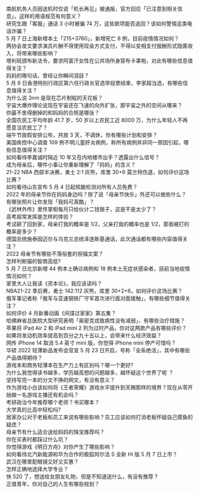 南航机务人员因送机时仅说「机长再见」被通报，官方回应「已注意到相关信息」，这样的用语规范有何意义？  
研究生跟「客服」通话 3 小时被骗 74 万，这些款项能否追回？该如何警惕这类电话诈骗？  
5 月 7 日上海新增本土「215+3760」，新增死亡 8 例，目前疫情情况如何？  
两协会发文要求演员片酬不得使用现金方式支付，不得以变相支付报酬形式隐匿收入，将带来哪些影响？  
塔利班颁布新法令，要求阿富汗女性在公共场所身穿布卡罩袍，对此有哪些信息值得关注？  
妈妈的哪句话，曾经让你瞬间泪目？  
5 月 8 日香港特别行政区第六任行政长官选举投票结束，李家超当选，有哪些信息值得关注？  
为什么说 3nm 是现在芯片制程的天花板？  
宇宙大爆炸理论说现在宇宙还在飞速的向外扩张，那宇宙之外的空间从哪来？  
你最不舍得删掉的和妈妈的合照是哪张？  
全国农民工平均年龄 41.7 岁，50 岁以上农民工近 8000 万，为什么年轻人不再愿意当农民工了？  
端午节放假安排公布，共放 3 天，不调休，你有哪些计划和安排？  
美国疾控中心调查 109 例不明儿童肝炎病例，称所有病例并非同一原因引起，哪些信息值得关注？  
如何看待李嘉诚时隔近 10 年又在内地楼市出手？透露出什么信号？  
成为母亲后，哪件小事让你重新理解了「妈妈」的含义？  
21-22 NBA 西部半决赛，勇士 2:1 灰熊，库里 30+6 莫兰特伤退，如何评价这场比赛？  
如何看待山东宣布 5 月 4 日起核酸检测对所有人员免费？  
2022 年的母亲节你在妈妈身边吗？除了说「母亲节快乐」外还可以做些什么？  
有哪张照片让你发现「我妈可真酷」？  
《武林外传》里佟掌柜每月只给伙计二钱银子，这是不是太少了？  
高考超常发挥是怎样的体验？  
考试砸了回到家，母亲打我的概率是 1/2，父亲打我的概率也是 1/2，那我被打的概率是多少？  
德国总统施泰因迈尔与乌克兰总统泽连斯基通话，此次通话都有哪些内容值得关注？  
2022 母亲节有哪些不落俗套的祝福文案？  
怎样判断猫的智商高低?  
5 月 7 日北京新增 44 例本土确诊病例和 18 例本土无症状感染者，目前当地疫情情况如何？  
家里大人让我读《资本论》，我应该读吗？  
NBA21-22 季后赛，勇士 142:112 灰熊，库里 30+2+6，如何评价这场比赛？  
俄军事记者称「俄军与亚速钢铁厂守军首次进行面对面接触」，有哪些细节值得关注？  
如何评价 4 月新番动画《间谍过家家》第五集？  
哈佛麻省总医院大型研究表明「奥密克戎致病性没有减弱」，有哪些治疗措施？  
苹果将 iPad Air 2 和 iPad mini 2 列为过时产品，你对这两款产品有哪些评价？  
如果将发动机效率提高到百分之九十五以上，会带来什么经济效益？  
网传 iPhone 14 取消 5.4 英寸 mini 版，你觉得 iPhone mini 停产可惜吗？  
华硕 2022 轻薄新品发布会官宣 5 月 23 日开启，号称「全系绝活」，其中有哪些产品值得期待？  
游戏本和商务轻薄本在生产力上有区别吗？哪一个更好?  
为什么我觉得读书越多，学历越高想的问题越多，越怀疑这个世界了呢 ？  
坚持写完一本的分文不挣的网文，有没有意义？  
作为游戏小白该如何将《王者荣耀》游戏水平提升到天赐那样的境界？现在从零开始做一名游戏主播还有机会吗？  
考研政治今年推荐哪个老师？书买哪本？  
大学真的比高中轻松吗?  
居家办公对于老板和员工来说有哪些影响？员工应该如何打消老板怀疑自己摸鱼的疑虑？  
母亲节有什么适合送给妈妈的珠宝推荐吗？  
你在买表时都踩过什么坑？  
你觉得游戏《明日方舟》对你产生了哪些影响？  
如何看待北汽新能源和华为合作的极狐阿尔法 S 全新 Hi 版 5 月 7 日上市？  
武汉在哪里配眼镜又好又实惠？  
怎样正确地选择大学专业？  
快 520 了，想送给女朋友礼物，但是不知道送什么，有没有推荐？  
正值青年，你对自己的人生有哪些规划？  
